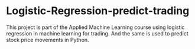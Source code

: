 # Logistic-Regression-predict-trading
This project is part of the Applied Machine Learning course using logistic regression in machine learning for trading. And the same is used to predict stock price movements in Python.
